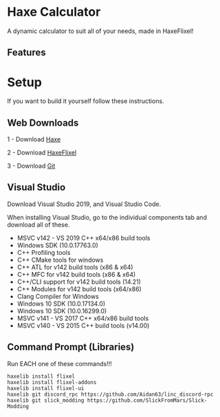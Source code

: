 # Haxe Calculator

A dynamic calculator to suit all of your needs, made in HaxeFlixel!

## Features

# Setup

If you want to build it yourself follow these instructions.

## Web Downloads

1 - Download [Haxe](https://haxe.org/download/)

2 - Download [HaxeFlixel](https://haxeflixel.com/documentation/install-haxeflixel/)

3 - Download [Git](https://git-scm.com/downloads)


## Visual Studio

Download Visual Studio 2019, and Visual Studio Code.

When installing Visual Studio, go to the individual components tab and download all of these.
* MSVC v142 - VS 2019 C++ x64/x86 build tools
* Windows SDK (10.0.17763.0)
* C++ Profiling tools
* C++ CMake tools for windows
* C++ ATL for v142 build tools (x86 & x64)
* C++ MFC for v142 build tools (x86 & x64)
* C++/CLI support for v142 build tools (14.21)
* C++ Modules for v142 build tools (x64/x86)
* Clang Compiler for Windows
* Windows 10 SDK (10.0.17134.0)
* Windows 10 SDK (10.0.16299.0)
* MSVC v141 - VS 2017 C++ x64/x86 build tools
* MSVC v140 - VS 2015 C++ build tools (v14.00)

## Command Prompt (Libraries)

Run EACH one of these commands!!!

```
haxelib install flixel
haxelib install flixel-addons
haxelib install flixel-ui
haxelib git discord_rpc https://github.com/Aidan63/linc_discord-rpc
haxelib git slick_modding https://github.com/SlickFromMars/Slick-Modding
```
